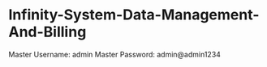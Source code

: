 # Infinity-System-Data-Management-And-Billing

Master Username: admin
Master Password: admin@admin1234
